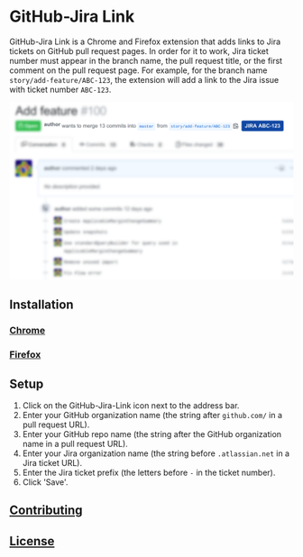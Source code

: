 # GitHub-Jira Link

GitHub-Jira Link is a Chrome and Firefox extension that adds links to Jira tickets on GitHub pull request pages. In order for it to work, Jira ticket number must appear in the branch name, the pull request title, or the first comment on the pull request page. For example, for the branch name `story/add-feature/ABC-123`, the extension will add a link to the Jira issue with ticket number `ABC-123`.

![GitHub-Jira Link](screenshot.png)

## Installation

### [Chrome](https://chrome.google.com/webstore/detail/github-jira-link/npfkglcfelgebbampcngijkklhocgfia)

### [Firefox](https://addons.mozilla.org/en-US/firefox/addon/github-jira-link/)

## Setup

1. Click on the GitHub-Jira-Link icon next to the address bar.
1. Enter your GitHub organization name (the string after `github.com/` in a pull request URL).
1. Enter your GitHub repo name (the string after the GitHub organization name in a pull request URL).
1. Enter your Jira organization name (the string before `.atlassian.net` in a Jira ticket URL).
1. Enter the Jira ticket prefix (the letters before `-` in the ticket number).
1. Click 'Save'.

## [Contributing](./CONTRIBUTING.md)

## [License](./LICENSE)
